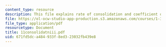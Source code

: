 ```yaml
---
content_type: resource
description: This file explains rate of consolidation and coefficient of permeability.
file: https://ol-ocw-studio-app-production.s3.amazonaws.com/courses/1-322-soil-behavior-spring-2005/671fd5dca484933f8ed323032fb439e8_11consolidatniii.pdf
file_type: application/pdf
resourcetype: Document
title: 11consolidatniii.pdf
uid: 671fd5dc-a484-933f-8ed3-23032fb439e8
---
```

